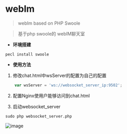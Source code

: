# webIm

> webIm based on PHP Swoole

> 基于php swoole的 webIM聊天室

- **环境搭建**

`pecl install swoole`

- **使用方法**

1. 修改chat.html中wsServer的配置为自己的配置

```javascript
    var wsServer = 'ws://websocket_server_ip:9502';
```

2. 配置Nginx使用户能够访问到chat.html

3. 启动websocket_server

`sudo php websocket_server.php`

![image](https://github.com/Heimo-He/webIM/raw/master/screenshots/01.gif)
